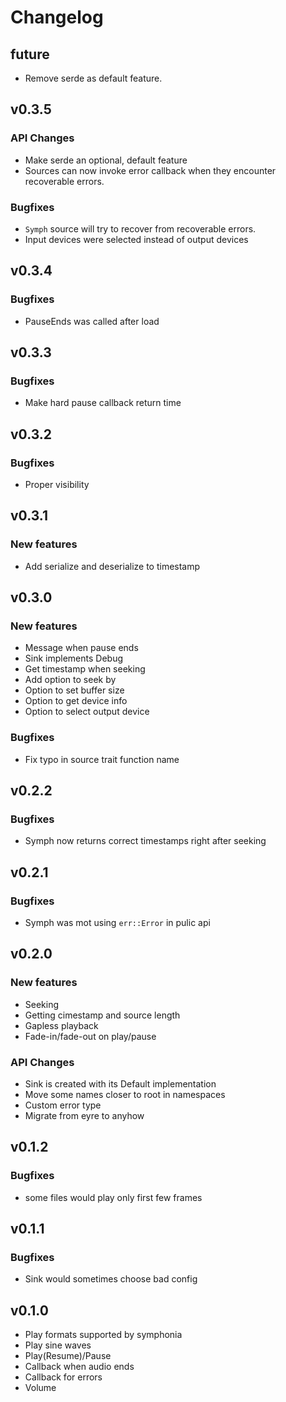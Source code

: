 # Changelog

## future
- Remove serde as default feature.

## v0.3.5
### API Changes
- Make serde an optional, default feature
- Sources can now invoke error callback when they encounter recoverable
  errors.

### Bugfixes
- `Symph` source will try to recover from recoverable errors.
- Input devices were selected instead of output devices

## v0.3.4
### Bugfixes
- PauseEnds was called after load

## v0.3.3
### Bugfixes
- Make hard pause callback return time

## v0.3.2
### Bugfixes
- Proper visibility

## v0.3.1
### New features
- Add serialize and deserialize to timestamp

## v0.3.0
### New features
- Message when pause ends
- Sink implements Debug
- Get timestamp when seeking
- Add option to seek by
- Option to set buffer size
- Option to get device info
- Option to select output device

### Bugfixes
- Fix typo in source trait function name

## v0.2.2
### Bugfixes
- Symph now returns correct timestamps right after seeking

## v0.2.1
### Bugfixes
- Symph was mot using `err::Error` in pulic api

## v0.2.0
### New features
- Seeking
- Getting cimestamp and source length
- Gapless playback
- Fade-in/fade-out on play/pause

### API Changes
- Sink is created with its Default implementation
- Move some names closer to root in namespaces
- Custom error type
- Migrate from eyre to anyhow

## v0.1.2
### Bugfixes
- some files would play only first few frames

## v0.1.1
### Bugfixes
- Sink would sometimes choose bad config

## v0.1.0
- Play formats supported by symphonia
- Play sine waves
- Play(Resume)/Pause
- Callback when audio ends
- Callback for errors
- Volume
